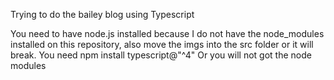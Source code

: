 Trying to do the bailey blog using Typescript

You need to have node.js installed because I do not have the node_modules installed on this repository, also move the imgs into the src folder or it will break. 
You need npm install typescript@"^4" 
Or you will not got the node modules
